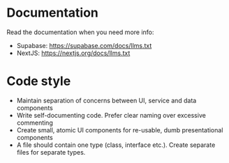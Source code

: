 # Documentation
Read the documentation when you need more info:
- Supabase: https://supabase.com/docs/llms.txt
- NextJS: https://nextjs.org/docs/llms.txt

# Code style
- Maintain separation of concerns between UI, service and data components
- Write self-documenting code. Prefer clear naming over excessive commenting
- Create small, atomic UI components for re-usable, dumb presentational components
- A file should contain one type (class, interface etc.). Create separate files for separate types.